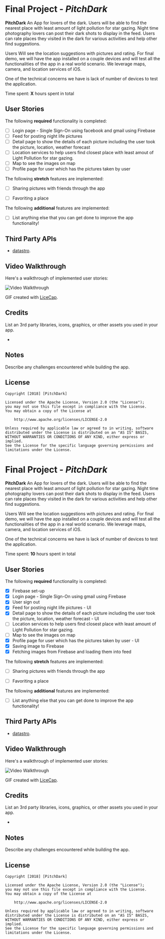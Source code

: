 # Final Project - *PitchDark*

**PitchDark**
An App for lovers of the dark. Users will be able to find the nearest place with least amount of light pollution for star gazing. Night time photography lovers can post their dark shots to display in the feed. Users can rate places they visited in the dark for various activities and help other find suggestions.

Users Will see the location suggestions with pictures and rating.
For final demo, we will have the app installed on a couple devices and will test all the functionalities of the app in a real world scenario. 
We leverage maps, camera, and location services of iOS. 

One of the technical concerns we have is lack of number of devices to test the application. 



Time spent: **X** hours spent in total


## User Stories

The following **required** functionality is completed:

- [ ] Login page - Single Sign-On using facebook and gmail using Firebase
- [ ] Feed for posting night life pictures
- [ ] Detail page to show the details of each picture including the user took the picture, location, weather forecast
- [ ] Location services to help users find closest place with least amout of Light Pollution for star gazing.
- [ ] Map to see the images on map
- [ ] Profile page for user which has the pictures taken by user

The following **stretch** features are implemented:

- [ ] Sharing pictures with friends through the app
- [ ] Favoriting a place


The following **additional** features are implemented:

- [ ] List anything else that you can get done to improve the app functionality!



## Third Party APIs
- [datastro](https://www.datastro.eu/explore/dataset/imageserver/api/?disjunctive.limitingmag&disjunctive.cloudcover&disjunctive.constellation&disjunctive.country&location=11,34.42135,-119.40525&basemap=mapbox.light).


## Video Walkthrough

Here's a walkthrough of implemented user stories:

<img src='http://i.imgur.com/link/to/your/gif/file.gif' title='Video Walkthrough' width='' alt='Video Walkthrough' />

GIF created with [LiceCap](http://www.cockos.com/licecap/).

## Credits

List an 3rd party libraries, icons, graphics, or other assets you used in your app.

- 


## Notes

Describe any challenges encountered while building the app.

## License

    Copyright [2018] [PitchDark]

    Licensed under the Apache License, Version 2.0 (the "License");
    you may not use this file except in compliance with the License.
    You may obtain a copy of the License at

        http://www.apache.org/licenses/LICENSE-2.0

    Unless required by applicable law or agreed to in writing, software
    distributed under the License is distributed on an "AS IS" BASIS,
    WITHOUT WARRANTIES OR CONDITIONS OF ANY KIND, either express or implied.
    See the License for the specific language governing permissions and
    limitations under the License.


# Final Project - *PitchDark*

**PitchDark**
An App for lovers of the dark. Users will be able to find the nearest place with least amount of light pollution for star gazing. Night time photography lovers can post their dark shots to display in the feed. Users can rate places they visited in the dark for various activities and help other find suggestions.

Users Will see the location suggestions with pictures and rating.
For final demo, we will have the app installed on a couple devices and will test all the functionalities of the app in a real world scenario. 
We leverage maps, camera, and location services of iOS. 

One of the technical concerns we have is lack of number of devices to test the application. 



Time spent: **10** hours spent in total


## User Stories

The following **required** functionality is completed:

- [X] Firebase set-up
- [X] Login page - Single Sign-On using gmail using Firebase
- [X] User sign out
- [X] Feed for posting night life pictures - UI
- [X] Detail page to show the details of each picture including the user took the picture, location, weather forecast - UI
- [ ] Location services to help users find closest place with least amount of Light Pollution for star gazing.
- [ ] Map to see the images on map
- [X] Profile page for user which has the pictures taken by user - UI
- [X] Saving image to Firebase
- [X] Fetching images from Firebase and loading them into feed

The following **stretch** features are implemented:

- [ ] Sharing pictures with friends through the app
- [ ] Favoriting a place


The following **additional** features are implemented:

- [ ] List anything else that you can get done to improve the app functionality!



## Third Party APIs
- [datastro](https://www.datastro.eu/explore/dataset/imageserver/api/?disjunctive.limitingmag&disjunctive.cloudcover&disjunctive.constellation&disjunctive.country&location=11,34.42135,-119.40525&basemap=mapbox.light).


## Video Walkthrough

Here's a walkthrough of implemented user stories:

<img src='https://i.imgur.com/1VO5Alc.gif' title='Video Walkthrough' width='' alt='Video Walkthrough' />

GIF created with [LiceCap](http://www.cockos.com/licecap/).

## Credits

List an 3rd party libraries, icons, graphics, or other assets you used in your app.

- 


## Notes

Describe any challenges encountered while building the app.

## License

    Copyright [2018] [PitchDark]

    Licensed under the Apache License, Version 2.0 (the "License");
    you may not use this file except in compliance with the License.
    You may obtain a copy of the License at

        http://www.apache.org/licenses/LICENSE-2.0

    Unless required by applicable law or agreed to in writing, software
    distributed under the License is distributed on an "AS IS" BASIS,
    WITHOUT WARRANTIES OR CONDITIONS OF ANY KIND, either express or implied.
    See the License for the specific language governing permissions and
    limitations under the License.

